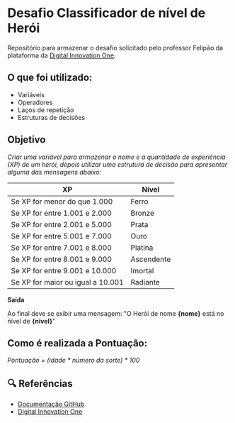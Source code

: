 # Desafio Classificador de nível de Herói

Repositório para armazenar o desafio solicitado pelo professor Felipão da plataforma da [Digital Innovation One](https://www.dio.me).

## O que foi utilizado:

- Variáveis
- Operadores
- Laços de repetição
- Estruturas de decisões

## Objetivo

*Criar uma variável para armazenar o nome e a quantidade de experiência (XP) de um herói, depois utilizar uma estrutura de decisão para apresentar alguma das mensagens abaixo:*

|  XP  |  Nível  |
|-------|---------|
| Se XP for menor do que 1.000 | Ferro |
| Se XP for entre 1.001 e 2.000 | Bronze |
| Se XP for entre 2.001 e 5.000 | Prata |
| Se XP for entre 5.001 e 7.000 | Ouro |
| Se XP for entre 7.001 e 8.000 | Platina |
| Se XP for entre 8.001 e 9.000 | Ascendente |
| Se XP for entre 9.001 e 10.000 | Imortal |
| Se XP for maior ou igual a 10.001 | Radiante |

**Saída**

Ao final deve se exibir uma mensagem:
"O Herói de nome **{nome}** está no nível de **{nivel}**"

## Como é realizada a Pontuação:

*Pontuação = (idade * número da sorte) * 100*

## 🔍 Referências

- [Documentação GitHub](https://docs.github.com/pt)
- [Digital Innovation One](https://www.dio.me)